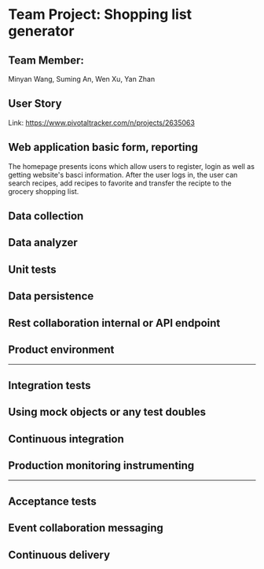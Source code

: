 # Team Project: Shopping list generator

## Team Member:

Minyan Wang, Suming An, Wen Xu, Yan Zhan

## User Story

Link:  https://www.pivotaltracker.com/n/projects/2635063 

## Web application basic form, reporting
The homepage presents icons which allow users to register, login as well as getting website's basci information.
After the user logs in, the user can search recipes, add recipes to favorite and transfer the recipte to the grocery shopping list.

## Data collection

## Data analyzer

## Unit tests

## Data persistence

## Rest collaboration internal or API endpoint

## Product environment


---

## Integration tests

## Using mock objects or any test doubles

## Continuous integration

## Production monitoring instrumenting

---

## Acceptance tests

## Event collaboration messaging

## Continuous delivery



